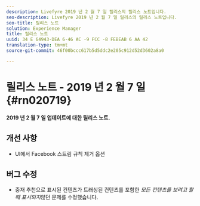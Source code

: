 ```yaml
---
description: Livefyre 2019 년 2 월 7 일 릴리스의 릴리스 노트입니다.
seo-description: Livefyre 2019 년 2 월 7 일 릴리스의 릴리스 노트입니다.
seo-title: 릴리스 노트
solution: Experience Manager
title: 릴리스 노트
uuid: 34 E 64943-DEA 6-46 AC -9 FCC -8 FEBEAB 6 AA 42
translation-type: tm+mt
source-git-commit: 46f00bccc617b5d5ddc2e205c912d52d3602a8a0

---
```



# 릴리스 노트 - 2019 년 2 월 7 일 {#rn020719}

**2019 년 2 월 7 일 업데이트에 대한 릴리스 노트.**

## 개선 사항

* UI에서 Facebook 스트림 규칙 제거 옵션

## 버그 수정

* 중재 추천으로 표시된 컨텐츠가 트래싱된 컨텐츠를 포함한 *모든 컨텐츠를 보려고 할 때 표시되지*않던 문제를 수정했습니다.